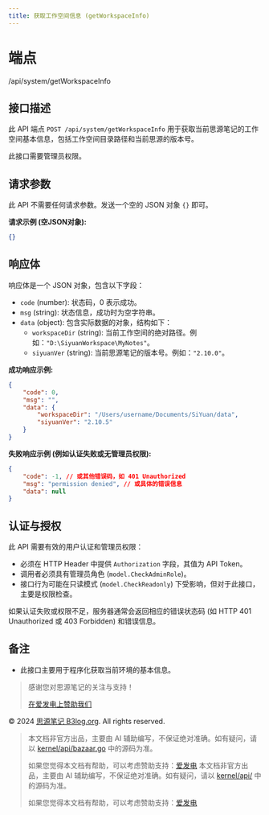 ```yaml
---
title: 获取工作空间信息 (getWorkspaceInfo)
---
```

# 端点

/api/system/getWorkspaceInfo

## 接口描述

此 API 端点 `POST /api/system/getWorkspaceInfo` 用于获取当前思源笔记的工作空间基本信息，包括工作空间目录路径和当前思源的版本号。

此接口需要管理员权限。

## 请求参数

此 API 不需要任何请求参数。发送一个空的 JSON 对象 `{}` 即可。

**请求示例 (空JSON对象):**

```json
{}
```

## 响应体

响应体是一个 JSON 对象，包含以下字段：

-   `code` (number): 状态码，0 表示成功。
-   `msg` (string): 状态信息，成功时为空字符串。
-   `data` (object): 包含实际数据的对象，结构如下：
    -   `workspaceDir` (string): 当前工作空间的绝对路径。例如：`"D:\SiyuanWorkspace\MyNotes"`。
    -   `siyuanVer` (string): 当前思源笔记的版本号。例如：`"2.10.0"`。

**成功响应示例:**

```json
{
    "code": 0,
    "msg": "",
    "data": {
        "workspaceDir": "/Users/username/Documents/SiYuan/data",
        "siyuanVer": "2.10.5"
    }
}
```

**失败响应示例 (例如认证失败或无管理员权限):**

```json
{
    "code": -1, // 或其他错误码，如 401 Unauthorized
    "msg": "permission denied", // 或具体的错误信息
    "data": null
}
```

## 认证与授权

此 API 需要有效的用户认证和管理员权限：

-   必须在 HTTP Header 中提供 `Authorization` 字段，其值为 API Token。
-   调用者必须具有管理员角色 (`model.CheckAdminRole`)。
-   接口行为可能在只读模式 (`model.CheckReadonly`) 下受影响，但对于此接口，主要是权限检查。

如果认证失败或权限不足，服务器通常会返回相应的错误状态码 (如 HTTP 401 Unauthorized 或 403 Forbidden) 和错误信息。

## 备注

-   此接口主要用于程序化获取当前环境的基本信息。

> 感谢您对思源笔记的关注与支持！
> 
> [在爱发电上赞助我们](https://afdian.com/a/leolee9086?tab=feed)

© 2024 [思源笔记 B3log.org](https://b3log.org/siyuan). All rights reserved.
> 本文档非官方出品，主要由 AI 辅助编写，不保证绝对准确。如有疑问，请以 [kernel/api/bazaar.go](https://github.com/siyuan-note/siyuan/blob/master/kernel/api/bazaar.go) 中的源码为准。
> 
> 如果您觉得本文档有帮助，可以考虑赞助支持：[爱发电](https://afdian.com/a/leolee9086?tab=feed)
> 本文档非官方出品，主要由 AI 辅助编写，不保证绝对准确。如有疑问，请以 [kernel/api/](https://github.com/siyuan-note/siyuan/blob/master/kernel/api/) 中的源码为准。
> 
> 如果您觉得本文档有帮助，可以考虑赞助支持：[爱发电](https://afdian.com/a/leolee9086?tab=feed)
